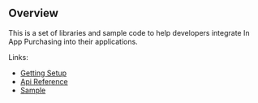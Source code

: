 ---
---
## Overview

This is a set of libraries and sample code to help developers integrate In App Purchasing into their applications.

Links:
* [Getting Setup](setup.html)
* [Api Reference](reference.html)
* [Sample](sample.html)




